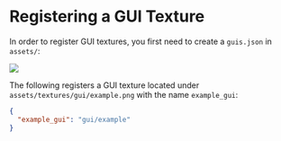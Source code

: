 # Registering a GUI Texture

In order to register GUI textures, you first need to create a `guis.json` in `assets/`:

![](https://i.imgur.com/kQ2gMdT.png)

The following registers a GUI texture located under `assets/textures/gui/example.png` with the name `example_gui`:  
```json
{
  "example_gui": "gui/example"
}
```